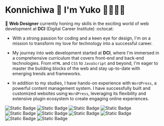 # Konnichiwa 👋 I'm Yuko 👩🏻‍💻✨
🌱 **Web Designer** currently honing my skills in the exciting world of web development at **DCI** (Digital Career Institute) :octocat:

- With a strong passion for coding and a keen eye for design, I'm on a mission to transform my love for technology into a successful career.

- My journey into web development started at **DCI**, where I'm immersed in a comprehensive curriculum that covers front-end and back-end technologies. From `HTML` and `CSS` to `JavaScript` and beyond, I'm eager to master the building blocks of the web and stay up-to-date with emerging trends and frameworks.

- In addition to my studies, I have hands-on experience with `WordPress`, a powerful content management system. I have successfully built and customized websites using `WordPress`, leveraging its flexibility and extensive plugin ecosystem to create engaging online experiences.

![Static Badge](https://img.shields.io/badge/HTML5-ffffff?style=social&logo=HTML5)
![Static Badge](https://img.shields.io/badge/CSS3-ffffff?style=social&logo=CSS3)
![Static Badge](https://img.shields.io/badge/JavaScript-ffffff?style=social&logo=JavaScript)
![Static Badge](https://img.shields.io/badge/WordPress-ffffff?style=social&logo=WordPress)  
![Static Badge](https://img.shields.io/badge/Linux-ffffff?style=social&logo=Linux)
![Static Badge](https://img.shields.io/badge/Git-ffffff?style=social&logo=Git)
![Static Badge](https://img.shields.io/badge/VisualStudioCode-ffffff?style=social&logo=VisualStudioCode)
![Static Badge](https://img.shields.io/badge/Sass-ffffff?style=social&logo=Sass)
![Static Badge](https://img.shields.io/badge/Bootstrap-ffffff?style=social&logo=Bootstrap)
![Static Badge](https://img.shields.io/badge/Canva-ffffff?style=social&logo=Canva)

<!--
**yukosuga/yukosuga** is a ✨ _special_ ✨ repository because its `README.md` (this file) appears on your GitHub profile.

Here are some ideas to get you started:

- 🔭 I’m currently working on ...
-  ...
- 👯 I’m looking to collaborate on ...
- 🤔 I’m looking for help with ...
- 💬 Ask me about ...
- 📫 How to reach me: ...
- 😄 Pronouns: ...
- ⚡ Fun fact: ...
-->
